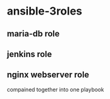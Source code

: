 # ansible-3roles
## maria-db role
## jenkins role
## nginx webserver role
compained together into one playbook

